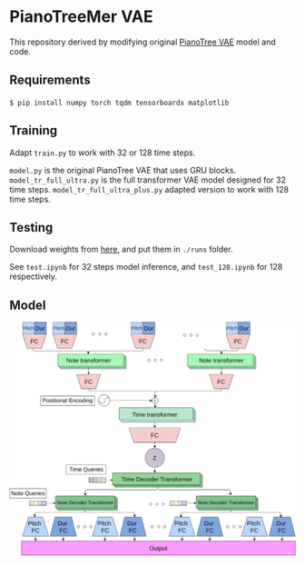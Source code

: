# PianoTreeMer VAE

This repository derived by modifying original [PianoTree VAE](https://github.com/ZZWaang/PianoTree-VAE) model and code. 

## Requirements

`$ pip install numpy torch tqdm tensorboardx matplotlib`

## Training

Adapt `train.py` to work with 32 or 128 time steps. 

`model.py` is the original PianoTree VAE that uses GRU blocks. `model_tr_full_ultra.py` is the full transformer VAE model designed for 32 time steps. `model_tr_full_ultra_plus.py` adapted version to work with 128 time steps.

## Testing

Download weights from [here](https://mbzuaiac-my.sharepoint.com/:f:/g/personal/rikhat_akizhanov_mbzuai_ac_ae/Eucr-atGw4ZHl06A6FsGbckB6ESfbTaVFs8ldHdzRtF4VA?e=MLxxfr), and put them in `./runs` folder.

See `test.ipynb` for 32 steps model inference, and `test_128.ipynb` for 128 respectively. 

## Model

![model](model_treemer.jpg)
